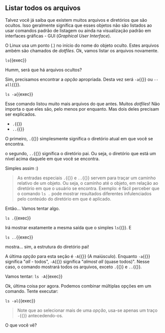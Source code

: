 ## Listar todos os arquivos

Talvez você já saiba que existem muitos arquivos e diretórios que são ocultos. Isso geralmente significa que esses objetos não são listados ao usar comandos padrão de listagem ou ainda na visualização padrão em interfaces gráficas - GUI (_Graphical User Interface_). 

O Linux usa um ponto (.) no início do nome do objeto oculto. Estes arquivos ambém são chamados de _dotfiles_. Ok, vamos listar os arquivos novamente.

`ls`{{exec}}

Humm, será que há arquivos ocultos?

Sim, precisamos encontrar a _opção_ apropriada. Desta vez será `-a`{{}} ou `--all`{{}}.

`ls -a`{{exec}}

Esse comando listou muito mais arquivos do que antes. Muitos _dotfiles_! Não importa o que eles são, pelo menos por enquanto. Mas dois deles precisam ser explicados.

- `.`{{}} 
- `..`{{}}

O primeiro, `.`{{}} simplesmente significa o diretório atual em que você se encontra.

o segundo, `..`{{}} significa o diretório pai. Ou seja, o diretório que está um nível acima daquele em que você se encontra.

Simples assim :)

> As entradas especiais `.`{{}} e `..`{{}} servem para traçar um caminho relativo de um objeto. Ou seja, o caminho até o objeto, em relação ao diretório em que o usuário se encontra.
Exemplo: é fácil perceber que o comando `ls .` pode mostrar resultados diferentes infulenciados pelo conteúdo do diretório em que é aplicado.

Então... Vamos tentar algo.

`ls .`{{exec}}

Irá mostrar exatamente a mesma saída que o simples `ls`{{}}. E

`ls ..`{{exec}}

mostra... sim, a estrutura do diretório pai!

A última _opção_ para esta seção é `-A`{{}} (A maiúsculo). Enquanto `-a`{{}} significa "_all_ - todos", `-A`{{}} significa "_almost all_ (quase todos)". Nesse caso, o comando mostrará todos os arquivos, exceto `.`{{}} e `..`{{}}.

Vamos tentar: `ls -A`{{exec}}

Ok, última coisa por agora. Podemos combinar múltiplas opções em um comando. Tente executar:

`ls -al`{{exec}}

> Note que ao selecionar mais de uma _opção_, usa-se apenas um traço `-`{{}} antecedendo-os.

O que você vê?
